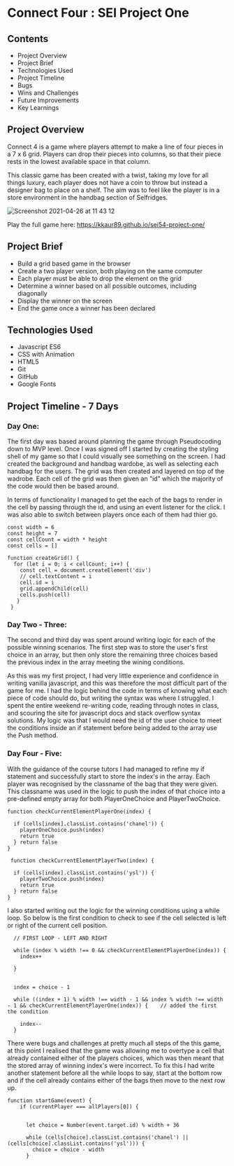 # Connect Four : SEI Project One 

## Contents

- Project Overview
- Project Brief
- Technologies Used
- Project Timeline
- Bugs
- Wins and Challenges
- Future Improvements
- Key Learnings

## Project Overview

Connect 4 is a game where players attempt to make a line of four pieces in a 7 x 6 grid. Players can drop their pieces into columns, so that their piece rests in the lowest available space in that column.

This classic game has been created with a twist, taking my love for all things luxury, each player does not have a coin to throw but instead a designer bag to place on a shelf. The aim was to feel like the player is in a store environment in the handbag section of Selfridges.

![Screenshot 2021-04-26 at 11 43 12](https://user-images.githubusercontent.com/77445688/116070516-a475a780-a684-11eb-8d39-31e30875a495.png)


Play the full game here: https://kkaur89.github.io/sei54-project-one/

## Project Brief

- Build a grid based game in the browser 
- Create a two player version, both playing on the same computer
- Each player must be able to drop the element on the grid 
- Determine a winner based on all possible outcomes, including diagonally
- Display the winner on the screen
- End the game once a winner has been declared

## Technologies Used

- Javascript ES6
- CSS with Animation
- HTML5
- Git
- GitHub
- Google Fonts

## Project Timeline - 7 Days

### Day One:
The first day was based around planning the game through Pseudocoding down to MVP level. Once I was signed off I started by creating the styling shell of my game so that I could visually see something on the screen. I had created the background and handbag wardobe, as well as selecting each handbag for the users.
The grid was then created and layered on top of the wadrobe. Each cell of the grid was then given an "id" which the majority of the code would then be based around.

In terms of functionality I managed to get the each of the bags to render in the cell by passing through the id, and using an event listener for the click. I was also able to switch between players once each of them had thier go. 

    const width = 6
    const height = 7
    const cellCount = width * height
    const cells = []
  
    function createGrid() {
      for (let i = 0; i < cellCount; i++) {
        const cell = document.createElement('div')
        // cell.textContent = i
        cell.id = i
        grid.appendChild(cell)
        cells.push(cell)
       }
     }
  
### Day Two - Three:
The second and third day was spent around writing logic for each of the possible winning scenarios. The first step was to store the user's first choice in an array, but then only store the remaining three choices based the previous index in the array meeting the wining conditions. 

As this was my first project, I had very little experience and confidence in writing vanilla javascript, and this was therefore the most difficult part of the game for me. I had the logic behind the code in terms of knowing what each piece of code should do, but writing the syntax was where I struggled. I spent the entire weekend re-writing code, reading through notes in class, and scouring the site for javascript docs and stack overflow syntax solutions.
My logic was that I would need the id of the user choice to meet the conditions inside an if statement before being added to the array use the Push method.

### Day Four - Five:
With the guidance of the course tutors I had managed to refine my if statement and successfully start to store the index's in the array. Each player was recognised by the classname of the bag that they were given. This classname was used in the logic to push the index of that choice into a pre-defined empty array for both PlayerOneChoice and PlayerTwoChoice.

    function checkCurrentElementPlayerOne(index) {

      if (cells[index].classList.contains('chanel')) {
        playerOneChoice.push(index)
        return true
      } return false
    }

     function checkCurrentElementPlayerTwo(index) {

      if (cells[index].classList.contains('ysl')) {
        playerTwoChoice.push(index)
        return true
      } return false
    }

I also started writing out the logic for the winning conditions using a while loop. So below is the first condition to check to see if the cell selected is left or right of the current cell position. 

      // FIRST LOOP - LEFT AND RIGHT

      while (index % width !== 0 && checkCurrentElementPlayerOne(index)) {
        index++
          
      }


      index = choice - 1

      while ((index + 1) % width !== width - 1 && index % width !== width - 1 && checkCurrentElementPlayerOne(index)) {    // added the first the condition
 
        index--
      }
      
There were bugs and challenges at pretty much all steps of the this game, at this point I realised that the game was allowing me to overtype a cell that already contained either of the players choices, which was then meant that the stored array of winning index's were incorrect. To fix this I had write another statement before all the while loops to say, start at the bottom row and if the cell already contains either of the bags then move to the next row up.

    function startGame(event) {
        if (currentPlayer === allPlayers[0]) {


          let choice = Number(event.target.id) % width + 36

          while (cells[choice].classList.contains('chanel') || (cells[choice].classList.contains('ysl'))) {
            choice = choice - width
          }
